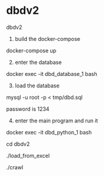 # dbdv2
dbdv2
1. build the docker-compose

docker-compose up


2. enter the database

docker exec -it dbd_database_1 bash

3. load the database

mysql -u root -p < tmp/dbd.sql

password is 1234


4. enter the main program and run it

docker exec -it dbd_python_1 bash

cd dbdv2

./load_from_excel

./crawl


